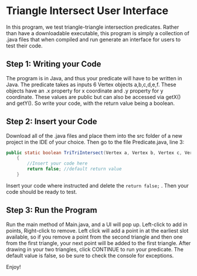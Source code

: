 # Triangle Intersect User Interface

In this program, we test triangle-triangle intersection predicates. Rather than have a downloadable executable, this program is simply a collection of .java files that when compiled and run generate an interface for users to test their code.

## Step 1: Writing your Code

The program is in Java, and thus your predicate will have to be written in Java. The predicate takes as inputs 6 Vertex objects a,b,c,d,e,f. These objects have an .x property for x coordinate and .y property for y coordinate. These values are public but can also be accessed via getX() and getY().
So write your code, with the return value being a boolean.

## Step 2: Insert your Code

Download all of the .java files and place them into the src folder of a new project in the IDE of your choice. Then go to the file Predicate.java, line 3:
```java
public static boolean TriTriIntersect(Vertex a, Vertex b, Vertex c, Vertex d, Vertex e, Vertex f)
    {
        //Insert your code here
        return false; //default return value
    }
```
Insert your code where instructed and delete the ```return false;``` . Then your code should be ready to test.

## Step 3: Run the Program

Run the main method of Main.java, and a UI will pop up. Left-click to add in points, Right-click to remove. Left click will add a point in at the earliest slot available, so if you remove a point from the second triangle and then one from the first triangle, your next point will be added to the first triangle.
After drawing in your two triangles, click CONTINUE to run your predicate. The default value is false, so be sure to check the console for exceptions.

Enjoy!
